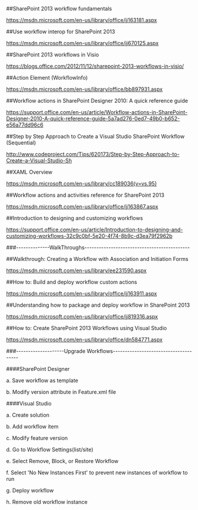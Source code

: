 ##SharePoint 2013 workflow fundamentals

https://msdn.microsoft.com/en-us/library/office/jj163181.aspx

##Use workflow interop for SharePoint 2013

https://msdn.microsoft.com/en-us/library/office/jj670125.aspx

##SharePoint 2013 workflows in Visio

https://blogs.office.com/2012/11/12/sharepoint-2013-workflows-in-visio/

##Action Element (WorkflowInfo)

https://msdn.microsoft.com/en-us/library/office/bb897931.aspx

##Workflow actions in SharePoint Designer 2010: A quick reference guide

https://support.office.com/en-us/article/Workflow-actions-in-SharePoint-Designer-2010-A-quick-reference-guide-5a7ad276-0ed7-49b0-b652-e56a77dd96c6

##Step by Step Approach to Create a Visual Studio SharePoint Workflow (Sequential)

http://www.codeproject.com/Tips/620173/Step-by-Step-Approach-to-Create-a-Visual-Studio-Sh

##XAML Overview

https://msdn.microsoft.com/en-us/library/cc189036(v=vs.95)

##Workflow actions and activities reference for SharePoint 2013

https://msdn.microsoft.com/en-us/library/office/jj163867.aspx

##Introduction to designing and customizing workflows

https://support.office.com/en-us/article/Introduction-to-designing-and-customizing-workflows-32c9c0bf-5e20-4f74-8b9c-d3ea79f2962b

###--------------WalkThroughs--------------------------------------------

##Walkthrough: Creating a Workflow with Association and Initiation Forms

https://msdn.microsoft.com/en-us/library/ee231590.aspx

##How to: Build and deploy workflow custom actions

https://msdn.microsoft.com/en-us/library/office/jj163911.aspx

##Understanding how to package and deploy workflow in SharePoint 2013

https://msdn.microsoft.com/en-us/library/office/jj819316.aspx

##How to: Create SharePoint 2013 Workflows using Visual Studio

https://msdn.microsoft.com/en-us/library/office/dn584771.aspx

###--------------------Upgrade Workflows--------------------------------------

####SharePoint Designer

a. Save workflow as template

b. Modify version attribute in Feature.xml file 

####Visual Studio

a. Create solution 

b. Add workflow item

c. Modify feature version

d. Go to Workflow Settings(list/site)

e. Select Remove, Block, or Restore Workflow

f. Select 'No New Instances First' to prevent new instances of workflow to run

g. Deploy workflow

h. Remove old workflow instance
















